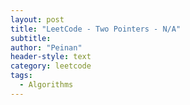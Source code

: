 ```yaml
---
layout: post
title: "LeetCode - Two Pointers - N/A"
subtitle:
author: "Peinan"
header-style: text
category: leetcode
tags:
  - Algorithms
---
```


